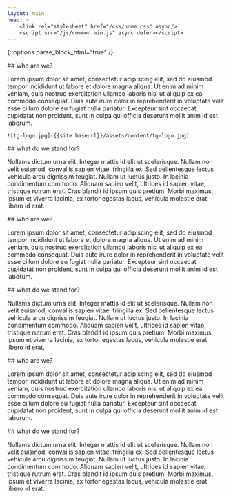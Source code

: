 ```yaml
--- 
layout: main
head: >
    <link rel="stylesheet" href="/css/home.css" async/> 
    <script src="/js/common.min.js" async defer></script>
---
```

{::options parse_block_html="true" /}

<section class="home">

<article>
## who are we?

Lorem ipsum dolor sit amet, consectetur adipiscing elit, sed do eiusmod tempor incididunt ut labore et dolore magna
    aliqua. Ut enim ad minim veniam, quis nostrud exercitation ullamco laboris nisi ut aliquip ex ea commodo consequat.
    Duis aute irure dolor in reprehenderit in voluptate velit esse cillum dolore eu fugiat nulla pariatur. Excepteur
    sint occaecat cupidatat non proident, sunt in culpa qui officia deserunt mollit anim id est laborum.
    
	![tg-logo.jpg]({{site.baseurl}}/assets/content/tg-logo.jpg)
    
</article>

<article>
## what do we stand for?

Nullams dictum urna elit. Integer mattis id elit ut scelerisque. Nullam non velit euismod, convallis sapien vitae,
    fringilla ex. Sed pellentesque lectus vehicula arcu dignissim feugiat. Nullam ut luctus justo. In lacinia condimentum
    commodo. Aliquam sapien velit, ultrices id sapien vitae, tristique rutrum erat. Cras blandit id ipsum quis pretium.
    Morbi maximus, ipsum et viverra lacinia, ex tortor egestas lacus, vehicula molestie erat libero id erat.
</article>

<article>
## who are we?

Lorem ipsum dolor sit amet, consectetur adipiscing elit, sed do eiusmod tempor incididunt ut labore et dolore magna
    aliqua. Ut enim ad minim veniam, quis nostrud exercitation ullamco laboris nisi ut aliquip ex ea commodo consequat.
    Duis aute irure dolor in reprehenderit in voluptate velit esse cillum dolore eu fugiat nulla pariatur. Excepteur
    sint occaecat cupidatat non proident, sunt in culpa qui officia deserunt mollit anim id est laborum.
</article>

<article>
## what do we stand for?

Nullams dictum urna elit. Integer mattis id elit ut scelerisque. Nullam non velit euismod, convallis sapien vitae,
    fringilla ex. Sed pellentesque lectus vehicula arcu dignissim feugiat. Nullam ut luctus justo. In lacinia condimentum
    commodo. Aliquam sapien velit, ultrices id sapien vitae, tristique rutrum erat. Cras blandit id ipsum quis pretium.
    Morbi maximus, ipsum et viverra lacinia, ex tortor egestas lacus, vehicula molestie erat libero id erat.
</article>

<article>
## who are we?

Lorem ipsum dolor sit amet, consectetur adipiscing elit, sed do eiusmod tempor incididunt ut labore et dolore magna
    aliqua. Ut enim ad minim veniam, quis nostrud exercitation ullamco laboris nisi ut aliquip ex ea commodo consequat.
    Duis aute irure dolor in reprehenderit in voluptate velit esse cillum dolore eu fugiat nulla pariatur. Excepteur
    sint occaecat cupidatat non proident, sunt in culpa qui officia deserunt mollit anim id est laborum.
</article>

<article>
## what do we stand for?

Nullams dictum urna elit. Integer mattis id elit ut scelerisque. Nullam non velit euismod, convallis sapien vitae,
    fringilla ex. Sed pellentesque lectus vehicula arcu dignissim feugiat. Nullam ut luctus justo. In lacinia condimentum
    commodo. Aliquam sapien velit, ultrices id sapien vitae, tristique rutrum erat. Cras blandit id ipsum quis pretium.
    Morbi maximus, ipsum et viverra lacinia, ex tortor egestas lacus, vehicula molestie erat libero id erat. 
</article>

</section>
